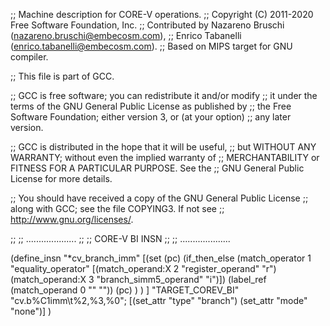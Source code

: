 ;; Machine description for CORE-V operations.
;; Copyright (C) 2011-2020 Free Software Foundation, Inc.
;; Contributed by Nazareno Bruschi (nazareno.bruschi@embecosm.com),
;;		  Enrico Tabanelli (enrico.tabanelli@embecosm.com).
;; Based on MIPS target for GNU compiler.

;; This file is part of GCC.

;; GCC is free software; you can redistribute it and/or modify
;; it under the terms of the GNU General Public License as published by
;; the Free Software Foundation; either version 3, or (at your option)
;; any later version.

;; GCC is distributed in the hope that it will be useful,
;; but WITHOUT ANY WARRANTY; without even the implied warranty of
;; MERCHANTABILITY or FITNESS FOR A PARTICULAR PURPOSE.  See the
;; GNU General Public License for more details.

;; You should have received a copy of the GNU General Public License
;; along with GCC; see the file COPYING3.  If not see
;; <http://www.gnu.org/licenses/>.

;;
;;  ....................
;;
;;      CORE-V BI INSN
;;
;;  ....................

(define_insn "*cv_branch<mode>_imm"
  [(set (pc)
        (if_then_else
         (match_operator 1 "equality_operator"
                 [(match_operand:X 2 "register_operand" "r")
                  (match_operand:X 3 "branch_simm5_operand" "i")])
         (label_ref (match_operand 0 "" ""))
         (pc)
        )
    )
  ]
  "TARGET_COREV_BI"
	"cv.b%C1imm\t%2,%3,%0";
  [(set_attr "type" "branch")
   (set_attr "mode" "none")]
)
